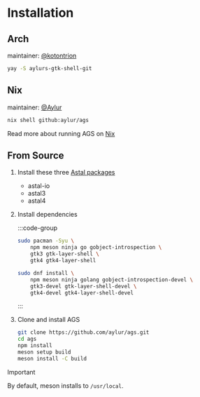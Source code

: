 # Installation

## Arch

maintainer: [@kotontrion](https://github.com/kotontrion)

```sh
yay -S aylurs-gtk-shell-git
```

## Nix

maintainer: [@Aylur](https://github.com/Aylur)

```sh
nix shell github:aylur/ags
```

Read more about running AGS on [Nix](./nix)

## From Source

1. Install these three
   [Astal packages](https://aylur.github.io/astal/guide/getting-started/installation)

   - astal-io
   - astal3
   - astal4

2. Install dependencies

   :::code-group

   ```sh [<i class="devicon-archlinux-plain" /> Arch]
   sudo pacman -Syu \
       npm meson ninja go gobject-introspection \
       gtk3 gtk-layer-shell \
       gtk4 gtk4-layer-shell
   ```

   ```sh [<i class="devicon-fedora-plain" /> Fedora]
   sudo dnf install \
       npm meson ninja golang gobject-introspection-devel \
       gtk3-devel gtk-layer-shell-devel \
       gtk4-devel gtk4-layer-shell-devel
   ```

   :::

3. Clone and install AGS

   ```sh
   git clone https://github.com/aylur/ags.git
   cd ags
   npm install
   meson setup build
   meson install -C build
   ```

> [!IMPORTANT]
>
> By default, meson installs to `/usr/local`.
